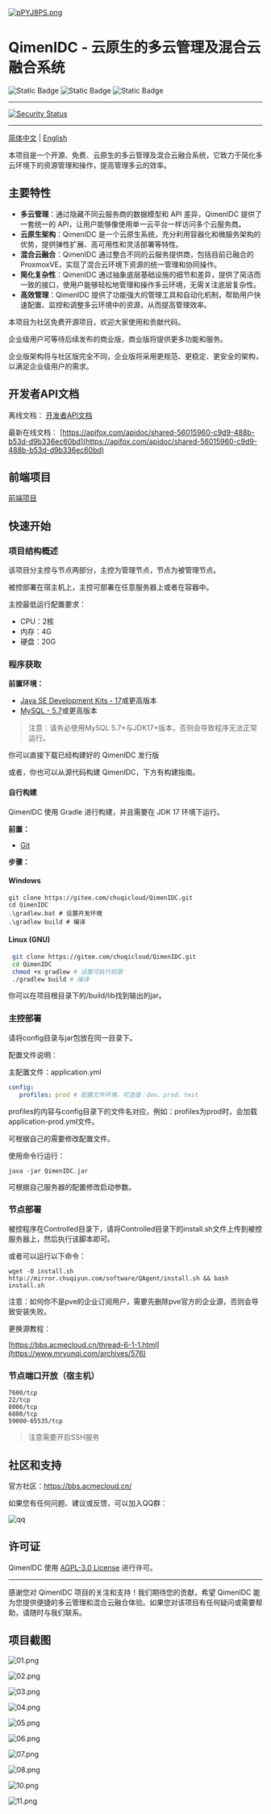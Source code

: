 [![pPYJ8PS.png](https://s1.ax1x.com/2023/08/23/pPYJ8PS.png)](https://github.com/ChuqiCloud/QimenIDC)

# QimenIDC - 云原生的多云管理及混合云融合系统 #

![Static Badge](https://img.shields.io/badge/SpringBoot-2.7.5-green?style=flat-square&logo=springboot&logoColor=%236DB33F)
![Static Badge](https://img.shields.io/badge/OpenJDK-17%2B-green?style=flat-square&logo=openjdk&logoColor=%23FFFFFF)
![Static Badge](https://img.shields.io/badge/Proxmox-7.0%2B-green?style=flat-square&logo=proxmox&logoColor=%23E57000)

---

[![Security Status](https://www.murphysec.com/platform3/v31/badge/1694374706311229440.svg)](https://www.murphysec.com/console/report/1694334903591460864/1694374706311229440)

---

[简体中文](./README.md) | [English](./README.en.md)

本项目是一个开源、免费、云原生的多云管理及混合云融合系统，它致力于简化多云环境下的资源管理和操作，提高管理多云的效率。

## 主要特性

- **多云管理**：通过隐藏不同云服务商的数据模型和 API 差异，QimenIDC 提供了一套统一的 API，让用户能够像使用单一云平台一样访问多个云服务商。
- **云原生架构**：QimenIDC 是一个云原生系统，充分利用容器化和微服务架构的优势，提供弹性扩展、高可用性和灵活部署等特性。
- **混合云融合**：QimenIDC 通过整合不同的云服务提供商，包括目前已融合的 ProxmoxVE，实现了混合云环境下资源的统一管理和协同操作。
- **简化复杂性**：QimenIDC 通过抽象底层基础设施的细节和差异，提供了简洁而一致的接口，使用户能够轻松地管理和操作多云环境，无需关注底层复杂性。
- **高效管理**：QimenIDC 提供了功能强大的管理工具和自动化机制，帮助用户快速配置、监控和调整多云环境中的资源，从而提高管理效率。

本项目为社区免费开源项目，欢迎大家使用和贡献代码。

企业级用户可等待后续发布的商业版，商业版将提供更多功能和服务。

企业版架构将与社区版完全不同，企业版将采用更规范、更稳定、更安全的架构，以满足企业级用户的需求。

## 开发者API文档

离线文档：
[开发者API文档](/docs/API.md)

最新在线文档：
[https://apifox.com/apidoc/shared-56015960-c9d9-488b-b53d-d9b336ec60bd](https://apifox.com/apidoc/shared-56015960-c9d9-488b-b53d-d9b336ec60bd)

## 前端项目
[前端项目](https://gitee.com/lvyunqi/QimenIDC-Client)

## 快速开始

### 项目结构概述

该项目分主控与节点两部分，主控为管理节点，节点为被管理节点。

被控部署在宿主机上，主控可部署在任意服务器上或者在容器中。

主控最低运行配置要求：

- CPU：2核
- 内存：4G
- 硬盘：20G

### 程序获取

**前置环境：**

- [Java SE Development Kits - 17](https://www.oracle.com/java/technologies/javase/jdk17-archive-downloads.html)或更高版本
- [MySQL - 5.7](https://dev.mysql.com/downloads/mysql/5.7.html)或更高版本

> 注意：请务必使用MySQL 5.7+与JDK17+版本，否则会导致程序无法正常运行。

你可以直接下载已经构建好的 QimenIDC 发行版

或者，你也可以从源代码构建 QimenIDC，下方有构建指南。

#### 自行构建

QimenIDC 使用 Gradle 进行构建，并且需要在 JDK 17 环境下运行。

**前置：**
- [Git](https://git-scm.com/downloads)

**步骤：**

#### Windows

   ```shell
   git clone https://gitee.com/chuqicloud/QimenIDC.git
   cd QimenIDC
   .\gradlew.bat # 设置开发环境
   .\gradlew build # 编译
   ```

#### Linux (GNU)

   ```bash
    git clone https://gitee.com/chuqicloud/QimenIDC.git
    cd QimenIDC
    chmod +x gradlew # 设置可执行权限
    ./gradlew build # 编译
   ```

你可以在项目根目录下的/build/lib找到输出的jar。

### 主控部署

请将config目录与jar包放在同一目录下。

配置文件说明：

主配置文件：application.yml

```yaml
config:
   profiles: prod # 配置文件环境，可选值：dev、prod、test
```
profiles的内容与config目录下的文件名对应，例如：profiles为prod时，会加载application-prod.yml文件。

可根据自己的需要修改配置文件。

使用命令行运行：

```shell
java -jar QimenIDC.jar
```

可根据自己服务器的配置修改启动参数。

### 节点部署

被控程序在Controlled目录下，请将Controlled目录下的install.sh文件上传到被控服务器上，然后执行该脚本即可。

或者可以运行以下命令：

```shell
wget -O install.sh http://mirror.chuqiyun.com/software/QAgent/install.sh && bash install.sh
```

注意：如何你不是pve的企业订阅用户，需要先删除pve官方的企业源，否则会导致安装失败。

更换源教程：

[https://bbs.acmecloud.cn/thread-6-1-1.html](https://www.mryunqi.com/archives/576)

### 节点端口开放（宿主机）
    
    7600/tcp
    22/tcp
    8006/tcp
    6080/tcp
    59000-65535/tcp

> 注意需要开启SSH服务

## 社区和支持
官方社区：https://bbs.acmecloud.cn/

如果您有任何问题、建议或反馈，可以加入QQ群：

<img src="/screenshot/qq.jpg" alt="qq" style="max-height:320px; width:auto;">

## 许可证

QimenIDC 使用 [AGPL-3.0 License](https://www.gnu.org/licenses/agpl-3.0.html) 进行许可。

---

感谢您对 QimenIDC 项目的关注和支持！我们期待您的贡献，希望 QimenIDC 能为您提供便捷的多云管理和混合云融合体验。如果您对该项目有任何疑问或需要帮助，请随时与我们联系。

## 项目截图

![01.png](/screenshot/01.png)

![02.png](/screenshot/02.png)

![03.png](/screenshot/03.png)

![04.png](/screenshot/04.png)

![05.png](/screenshot/05.png)

![06.png](/screenshot/06.png)

![07.png](/screenshot/07.png)

![08.png](/screenshot/08.png)

![10.png](/screenshot/10.png)

![11.png](/screenshot/11.png)